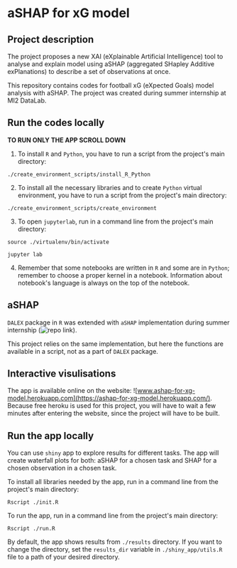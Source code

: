 # aSHAP for xG model

## Project description

The project proposes a new XAI (eXplainable Artificial Intelligence) tool to analyse and explain model using aSHAP (aggregated SHapley Additive exPlanations) to describe a set of observations at once.

This repository contains codes for football xG (eXpected Goals) model analysis with aSHAP. The project was created during summer internship at MI2 DataLab.

## Run the codes locally

**TO RUN ONLY THE APP SCROLL DOWN**

1. To install `R` and `Python`, you have to run a script from the project's main directory: 
```console
./create_environment_scripts/install_R_Python
```
2. To install all the necessary libraries and to create `Python` virtual environment, you have to run a script from the project's main directory:
```console
./create_environment_scripts/create_environment
```
3. To open `jupyterlab`, run in a command line from the project's main directory:

```console
source ./virtualenv/bin/activate

jupyter lab
```
4. Remember that some notebooks are written in `R` and some are in `Python`; remember to choose a proper kernel in a notebook. Information about notebook's language is always on the top of the notebook.

## aSHAP

`DALEX` package in `R` was extended with `aSHAP` implementation during summer internship (![repo link](https://github.com/adrianstando/DALEX-aggregated-SHAP-extension)). 

This project relies on the same implementation, but here the functions are available in a script, not as a part of `DALEX` package.

## Interactive visulisations

The app is available online on the website: ![www.ashap-for-xg-model.herokuapp.com](https://ashap-for-xg-model.herokuapp.com/). Because free heroku is used for this project, you will have to wait a few minutes after entering the website, since the project will have to be built.

## Run the app locally

You can use `shiny` app to explore results for different tasks. The app will create waterfall plots for both: aSHAP for a chosen task and SHAP for a chosen observation in a chosen task.

To install all libraries needed by the app, run in a command line from the project's main directory:
```console
Rscript ./init.R
```

To run the app, run in a command line from the project's main directory:

```console
Rscript ./run.R 
```

By default, the app shows results from `./results` directory. If you want to change the directory, set the `results_dir` variable in `./shiny_app/utils.R` file to a path of your desired directory.


